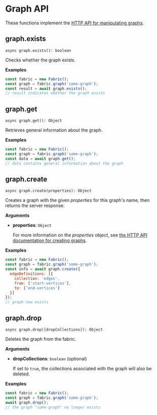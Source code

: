 # Graph API

These functions implement the
[HTTP API for manipulating graphs](https://docs.macrometa.io/jsC8/latest/HTTP/Graph/index.html).

## graph.exists

`async graph.exists(): boolean`

Checks whether the graph exists.

**Examples**

```js
const fabric = new Fabric();
const graph = fabric.graph('some-graph');
const result = await graph.exists();
// result indicates whether the graph exists
```

## graph.get

`async graph.get(): Object`

Retrieves general information about the graph.

**Examples**

```js
const fabric = new Fabric();
const graph = fabric.graph('some-graph');
const data = await graph.get();
// data contains general information about the graph
```

## graph.create

`async graph.create(properties): Object`

Creates a graph with the given _properties_ for this graph's name, then returns
the server response.

**Arguments**

- **properties**: `Object`

  For more information on the _properties_ object, see
  [the HTTP API documentation for creating graphs](https://docs.macrometa.io/jsC8/latest/HTTP/Graph/Management.html).

**Examples**

```js
const fabric = new Fabric();
const graph = fabric.graph('some-graph');
const info = await graph.create({
  edgeDefinitions: [{
    collection: 'edges',
    from: ['start-vertices'],
    to: ['end-vertices']
  }]
});
// graph now exists
```

## graph.drop

`async graph.drop([dropCollections]): Object`

Deletes the graph from the fabric.

**Arguments**

- **dropCollections**: `boolean` (optional)

  If set to `true`, the collections associated with the graph will also be
  deleted.

**Examples**

```js
const fabric = new Fabric();
const graph = fabric.graph('some-graph');
await graph.drop();
// the graph "some-graph" no longer exists
```
